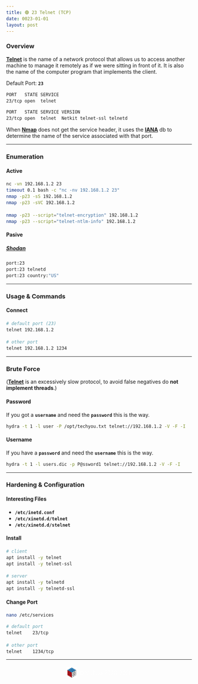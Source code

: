 ```yaml
---
title: 🟢 23 Telnet (TCP)
date: 0023-01-01
layout: post
---
```


### Overview

[**Telnet**](https://en.wikipedia.org/wiki/Telnet) is the name of a network protocol that allows us to access another machine to manage it remotely as if we were sitting in front of it. It is also the name of the computer program that implements the client.

Default Port: **`23`**  
```bash
PORT   STATE SERVICE
23/tcp open  telnet
```
```bash
PORT   STATE SERVICE VERSION
23/tcp open  telnet  Netkit telnet-ssl telnetd
```

When [**Nmap**](https://nmap.org) does not get the service header, it uses the [**IANA**](https://www.iana.org/assignments/service-names-port-numbers/service-names-port-numbers.xhtml) db to determine the name of the service associated with that port.

---

### Enumeration

#### Active

```bash
nc -vn 192.168.1.2 23
timeout 0.1 bash -c "nc -nv 192.168.1.2 23"
nmap -p23 -sS 192.168.1.2
nmap -p23 -sVC 192.168.1.2

nmap -p23 --script="telnet-encryption" 192.168.1.2
nmap -p23 --script="telnet-ntlm-info" 192.168.1.2
```

#### Pasive

##### [**Shodan**](https://shodan.io)

```bash
port:23
port:23 telnetd
port:23 country:"US"
```

---

### Usage & Commands

#### Connect

```bash
# default port (23)
telnet 192.168.1.2

# other port
telnet 192.168.1.2 1234
```

---

### Brute Force

([**Telnet**](https://en.wikipedia.org/wiki/Telnet) is an excessively slow protocol, to avoid false negatives do **not implement threads**.)

#### Password

If you got a **`username`** and need the **`password`** this is the way.

```bash
hydra -t 1 -l user -P /opt/techyou.txt telnet://192.168.1.2 -V -F -I
```

#### Username

If you have a **`password`** and need the **`username`** this is the way.

```bash
hydra -t 1 -l users.dic -p P@ssword1 telnet://192.168.1.2 -V -F -I
```

---

### Hardening & Configuration

#### Interesting Files

- **`/etc/inetd.conf`**
- **`/etc/xinetd.d/telnet`**
- **`/etc/xinetd.d/stelnet`**

#### Install

```bash
# client
apt install -y telnet
apt install -y telnet-ssl

# server
apt install -y telnetd
apt install -y telnetd-ssl
```

#### Change Port

```bash
nano /etc/services
```

```bash
# default port
telnet    23/tcp

# other port
telnet    1234/tcp
```

---

<div style="display: flex; justify-content: center; align-items: center; width: 100%; margin-top: 20px;">
  <img src="/assets/gitbook/images/favicon.png" style="width: 30px; height: auto; margin-right: 6px;">
  <span style="color: #ffffffa4;">© VulNyx 2023-2025</span>
</div>
